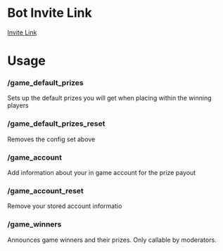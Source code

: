 
# Bot Invite Link

[Invite Link](https://discord.com/api/oauth2/authorize?client_id=1204137800543375360&permissions=2147485696&scope=bot)

# Usage
### /game_default_prizes
Sets up the default prizes you will get when placing within the winning players
### /game_default_prizes_reset
Removes the config set above
### /game_account
Add information about your in game account for the prize payout
### /game_account_reset
Remove your stored account informatio
### /game_winners
Announces game winners and their prizes. Only callable by moderators.
